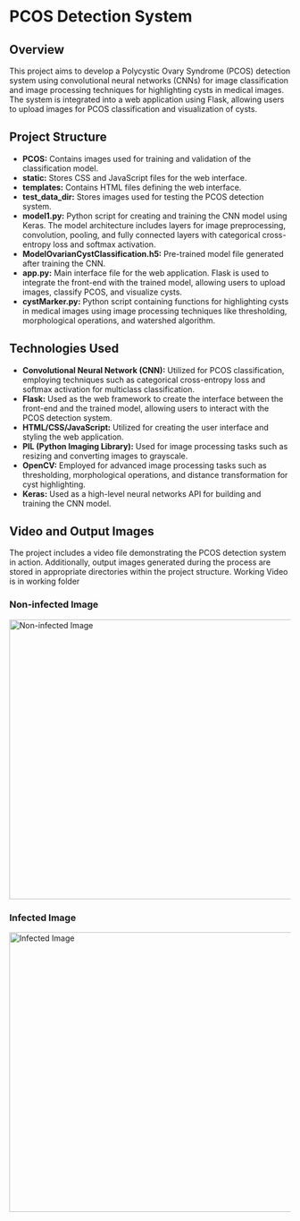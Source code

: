 # PCOS Detection System

## Overview

This project aims to develop a Polycystic Ovary Syndrome (PCOS) detection system using convolutional neural networks (CNNs) for image classification and image processing techniques for highlighting cysts in medical images. The system is integrated into a web application using Flask, allowing users to upload images for PCOS classification and visualization of cysts.

## Project Structure

- **PCOS:** Contains images used for training and validation of the classification model.
- **static:** Stores CSS and JavaScript files for the web interface.
- **templates:** Contains HTML files defining the web interface.
- **test_data_dir:** Stores images used for testing the PCOS detection system.
- **model1.py:** Python script for creating and training the CNN model using Keras. The model architecture includes layers for image preprocessing, convolution, pooling, and fully connected layers with categorical cross-entropy loss and softmax activation.
- **ModelOvarianCystClassification.h5:** Pre-trained model file generated after training the CNN.
- **app.py:** Main interface file for the web application. Flask is used to integrate the front-end with the trained model, allowing users to upload images, classify PCOS, and visualize cysts.
- **cystMarker.py:** Python script containing functions for highlighting cysts in medical images using image processing techniques like thresholding, morphological operations, and watershed algorithm.

## Technologies Used

- **Convolutional Neural Network (CNN):** Utilized for PCOS classification, employing techniques such as categorical cross-entropy loss and softmax activation for multiclass classification.
- **Flask:** Used as the web framework to create the interface between the front-end and the trained model, allowing users to interact with the PCOS detection system.
- **HTML/CSS/JavaScript:** Utilized for creating the user interface and styling the web application.
- **PIL (Python Imaging Library):** Used for image processing tasks such as resizing and converting images to grayscale.
- **OpenCV:** Employed for advanced image processing tasks such as thresholding, morphological operations, and distance transformation for cyst highlighting.
- **Keras:** Used as a high-level neural networks API for building and training the CNN model.

## Video and Output Images

The project includes a video file demonstrating the PCOS detection system in action. Additionally, output images generated during the process are stored in appropriate directories within the project structure.
Working Video is in working folder

<h3>Non-infected Image</h3>
<img src="https://github.com/Ruchag0803/OvarianCystClassification_CNN/assets/112757983/43c3dfea-3a36-4f2a-b0ae-1d1f0ed760c5" alt="Non-infected Image" width="800" height="500">

<h3>Infected Image</h3>
<img src="https://github.com/Ruchag0803/OvarianCystClassification_CNN/assets/112757983/1a4e745e-5c82-4048-ae8f-3ce158c53707" alt="Infected Image" width="800" height="500">
